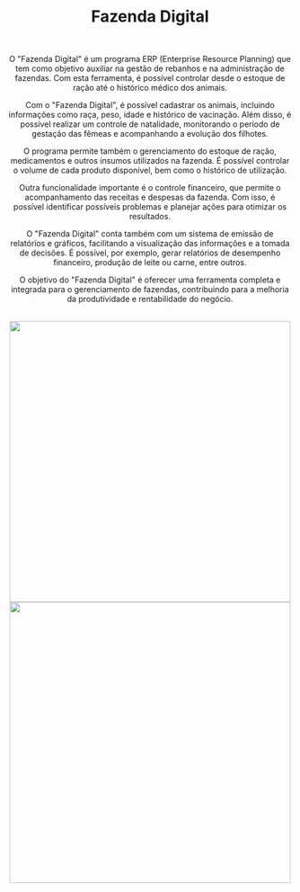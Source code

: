 <h1 align="center"> Fazenda Digital</h1>
<br>
<div align="center">
<p>O "Fazenda Digital" é um programa ERP (Enterprise Resource Planning) que tem como objetivo auxiliar na gestão de rebanhos e na administração de fazendas. Com esta ferramenta, é possível controlar desde o estoque de ração até o histórico médico dos animais.

Com o "Fazenda Digital", é possível cadastrar os animais, incluindo informações como raça, peso, idade e histórico de vacinação. Além disso, é possível realizar um controle de natalidade, monitorando o período de gestação das fêmeas e acompanhando a evolução dos filhotes.

O programa permite também o gerenciamento do estoque de ração, medicamentos e outros insumos utilizados na fazenda. É possível controlar o volume de cada produto disponível, bem como o histórico de utilização.

Outra funcionalidade importante é o controle financeiro, que permite o acompanhamento das receitas e despesas da fazenda. Com isso, é possível identificar possíveis problemas e planejar ações para otimizar os resultados.

O "Fazenda Digital" conta também com um sistema de emissão de relatórios e gráficos, facilitando a visualização das informações e a tomada de decisões. É possível, por exemplo, gerar relatórios de desempenho financeiro, produção de leite ou carne, entre outros.

O objetivo do "Fazenda Digital" é oferecer uma ferramenta completa e integrada para o gerenciamento de fazendas, contribuindo para a melhoria da produtividade e rentabilidade do negócio.</p>
</div>
<br>
<div align= center>
<img src="https://user-images.githubusercontent.com/53381041/219222696-a040fe71-3794-4dbf-ac5e-cd7e1f4436b6.png" width="500px"/>
<img src="https://user-images.githubusercontent.com/53381041/219222850-3ec7a2b1-4411-46cc-bc5d-6999fab2916b.png" width="500px"/>
</div>
